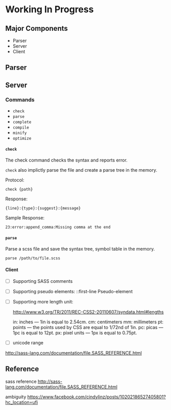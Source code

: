 Working In Progress
======================

Major Components
----------------

- Parser
- Server
- Client

Parser
-------------

Server
-------------

### Commands

- `check`
- `parse`
- `complete`
- `compile`
- `minify`
- `optimize`

#### `check`

The check command checks the syntax and reports error.

`check` also implictly parse the file and create a parse tree in the memory.

Protocol:

    check {path}

Response:

    {line}:{type}:{suggest}:{message}

Sample Response:

    23:error:append_comma:Missing comma at the end

#### `parse`

Parse a scss file and save the syntax tree, symbol table in the memory.

`parse /path/to/file.scss`

#### Client


- [ ] Supporting SASS comments
- [ ] Supporting pseudo elements:  ::first-line Pseudo-element
- [ ] Supporting more length unit:

    http://www.w3.org/TR/2011/REC-CSS2-20110607/syndata.html#lengths

    in: inches — 1in is equal to 2.54cm.
    cm: centimeters
    mm: millimeters
    pt: points — the points used by CSS are equal to 1/72nd of 1in.
    pc: picas — 1pc is equal to 12pt.
    px: pixel units — 1px is equal to 0.75pt.

- [ ] unicode range



http://sass-lang.com/documentation/file.SASS_REFERENCE.html


Reference
-------------

sass reference
http://sass-lang.com/documentation/file.SASS_REFERENCE.html

ambiguity
https://www.facebook.com/cindylinz/posts/10202186527405801?hc_location=ufi


